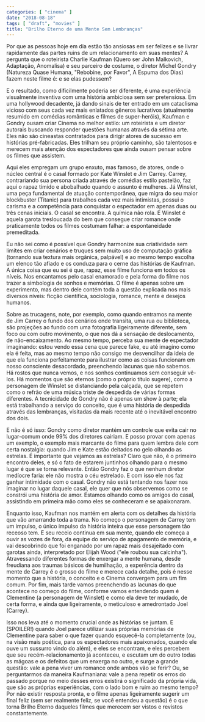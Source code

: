```yaml
---
categories: [ "cinema" ]
date: "2018-08-18"
tags: [ "draft", "movies" ]
title: "Brilho Eterno de uma Mente Sem Lembranças"
---
```

Por que as pessoas hoje em dia estão tão ansiosas em ser felizes e se livrar rapidamente das partes ruins de um relacionamento em suas mentes? A pergunta que o roteirista Charlie Kaufman (Quero ser John Malkovich, Adaptação, Anomalisa) e seu parceiro de costume, o diretor Michel Gondry (Natureza Quase Humana, "Rebobine, por Favor", A Espuma dos Dias) fazem neste filme é: e se elas pudessem?

E o resultado, como dificilmente poderia ser diferente, é uma experiência visualmente inventiva com uma história ambiciosa sem ser pretensiosa. Em uma hollywood decadente, já dando sinais de ter entrado em um cataclisma vicioso com seus cada vez mais enlatados gêneros lucrativos (atualmente resumido em comédias românticas e filmes de super-heróis), Kaufman e Gondry ousam criar Cinema no melhor estilo: um roteirista e um diretor autorais buscando responder questões humanas através da sétima arte. Eles não são cineastas contratados para dirigir atores de sucesso em histórias pré-fabricadas. Eles trilham seu próprio caminho, são talentosos e merecem mais atenção dos espectadores que ainda ousam pensar sobre os filmes que assistem.

Aqui eles empregam um grupo enxuto, mas famoso, de atores, onde o núcleo central é o casal formado por Kate Winslet e Jim Carrey. Carrey, contrariando sua persona criada através de comédias estilo pastelão, faz aqui o rapaz tímido e abobalhado quando o assunto é mulheres. Já Winslet, uma peça fundamental de atuação contemporânea, que migra do seu maior blockbuster (Titanic) para trabalhos cada vez mais intimistas, possui o carisma e a competência para conquistar o espectador em apenas duas ou três cenas iniciais. O casal se encontra. A química não rola. E Winslet é aquela garota tresloucada do bem que consegue criar romance onde praticamente todos os filmes costumam falhar: a espontaneidade premeditada.

Eu não sei como é possível que Gondry harmonize sua criatividade sem limites em criar cenários e truques sem muito uso de computação gráfica (tornando sua textura mais orgânica, palpável) e ao mesmo tempo escolha um elenco tão afiado e os conduza para o cerne das histórias de Kaufman. A única coisa que eu sei é que, rapaz, esse filme funciona em todos os níveis. Nos encantamos pelo casal enamorado e pela forma do filme nos trazer a simbologia de sonhos e memórias. O filme é apenas sobre um experimento, mas dentro dele contém toda a questão explicada nos mais diversos níveis: ficção científica, sociologia, romance, mente e desejos humanos.

Sobre as trucagens, note, por exemplo, como quando entramos na mente de Jim Carrey o fundo dos cenários onde transita, uma rua ou biblioteca, são projeções ao fundo com uma fotografia ligeiramente diferente, sem foco ou com outro movimento, o que nos dá a sensação de deslocamento, de não-encaixamento. Ao mesmo tempo, perceba sua mente de espectador imaginando: estou vendo essa cena que parece fake, eu até imagino como ela é feita, mas ao mesmo tempo não consigo me desvencilhar da ideia de que ela funciona perfeitamente para ilustrar como as coisas funcionam em nosso consciente desacordado, preenchendo lacunas que não sabemos. Há rostos que nunca vemos, e nos sonhos continuamos sem conseguir vê-los. Há momentos que são eternos (como o próprio título sugere), como a personagem de Winslet se distanciando pela calçada, que se repetem como o refrão de uma música triste de despedida de várias formas diferentes. A tecnicidade de Gondry não é apenas um show à parte; ela está trabalhando a serviço do conceito, que é uma história de despedida através das lembranças, visitadas da mais recente até o inevitável encontro dos dois.

E não é só isso: Gondry como diretor mantém um controle que evita cair no lugar-comum onde 99% dos diretores cairiam. E posso provar com apenas um exemplo, o exemplo mais marcante do filme para quem lembra dele com certa nostalgia: quando Jim e Kate estão deitados no gelo olhando as estrelas. É importante que vejamos as estrelas? Claro que não, é o primeiro encontro deles, e só o fato de estarem juntinhos olhando para o mesmo lugar é que se torna relevante. Então Gondry faz o que nenhum diretor medíocre faria: ele não mostra o céu estrelado. E com isso ele nos faz ganhar intimidade com o casal. Gondry não está tentando nos fazer nos imaginar no lugar daquele casal, ele quer que nós observemos como se constrói uma história de amor. Estamos olhando como os amigos do casal, assistindo em primeira mão como eles se conheceram e se apaixonaram.

Enquanto isso, Kaufman nos mantém em alerta com os detalhes da história que vão amarrando toda a trama. No começo o personagem de Carrey tem um impulso, o único impulso da história inteira que esse personagem tão receoso tem. E seu receio continua em sua mente, quando ele começa a ouvir as vozes de fora, da equipe do serviço de apagamento de memória, e vai descobrindo que foi enganado por um rapaz mais desajeitado com garotas ainda, interpretado por Elijah Wood ("ele roubou sua calcinha"). Atravessando diferentes formas de enxergar a mente humana, desde freudiana aos traumas básicos de humilhação, a experência dentro da mente de Carrey é o grosso do filme e merece cada detalhe, pois é nesse momento que a história, o conceito e o Cinema convergem para um fim comum. Por fim, mais tarde vamos preenchendo as lacunas do que acontece no começo do filme, conforme vamos entendendo quem é Clementine (a personagem de Winslet) e como ela deve ter mudado, de certa forma, e ainda que ligeiramente, o meticuloso e amedrontado Joel (Carrey).

Isso nos leva até o momento crucial onde as histórias se juntam. E (SPOILER!) quando Joel parece utilizar suas próprias memórias de Clementine para saber o que fazer quando esquecê-la completamente (ou, na visão mais poética, para os espectadores mais apaixonados, quando ele ouve um sussurro vindo do além), e eles se encontram, e eles percebem que seu recém-relacionamento já aconteceu, e escutam um do outro todas as mágoas e os defeitos que um enxerga no outro, e surge a grande questão: vale a pena viver um romance onde ambos vão se ferir? Ou, se perguntarmos da maneira Kaufmaniana: vale a pena repetir os erros do passado porque no meio desses erros existirá o significado da própria vida, que são as próprias experiências, com o lado bom e ruim ao mesmo tempo? Por não existir resposta pronta, e o filme apenas ligeiramente sugerir um final feliz (sem ser realmente feliz, se você entendeu a questão) é o que torna Brilho Eterno daqueles filmes que merecem ser vistos e revistos constantemente.
